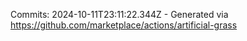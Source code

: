 Commits: 2024-10-11T23:11:22.344Z - Generated via https://github.com/marketplace/actions/artificial-grass
<br>

